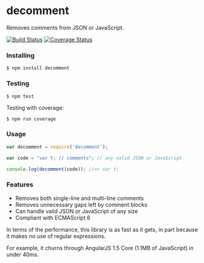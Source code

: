 decomment
===========

Removes comments from JSON or JavaScript.

[![Build Status](https://travis-ci.org/vitaly-t/decomment.svg?branch=master)](https://travis-ci.org/vitaly-t/decomment)
[![Coverage Status](https://coveralls.io/repos/vitaly-t/decomment/badge.svg?branch=master)](https://coveralls.io/r/vitaly-t/decomment?branch=master)

### Installing

```
$ npm install decomment
```

### Testing

```
$ npm test
```

Testing with coverage:
```
$ npm run coverage
```

### Usage

```js
var decomment = require('decomment');

var code = "var t; // comments"; // any valid JSON or JavaScript

console.log(decomment(code)); //=> var t;
```

### Features

* Removes both single-line and multi-line comments
* Removes unnecessary gaps left by comment blocks
* Can handle valid JSON or JavaScript of any size
* Compliant with ECMAScript 6

In terms of the performance, this library is as fast as it gets,
in part because it makes no use of regular expressions.

For example, it churns through AngularJS 1.5 Core (1.1MB of JavaScript) in under 40ms. 
